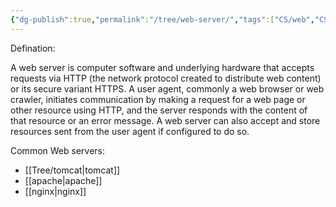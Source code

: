 ```yaml
---
{"dg-publish":true,"permalink":"/tree/web-server/","tags":["CS/web","CS/programming-languages/java/javaweb"],"created":"2022-08-11T14:33:08.706+08:00","updated":"2023-08-27T03:11:39.616+08:00"}
---
```



Defination:

A web server is computer software and underlying hardware that accepts requests via HTTP (the network protocol created to distribute web content) or its secure variant HTTPS. A user agent, commonly a web browser or web crawler, initiates communication by making a request for a web page or other resource using HTTP, and the server responds with the content of that resource or an error message. A web server can also accept and store resources sent from the user agent if configured to do so.

Common Web servers:

- [[Tree/tomcat\|tomcat]]
- [[apache\|apache]]
- [[nginx\|nginx]]